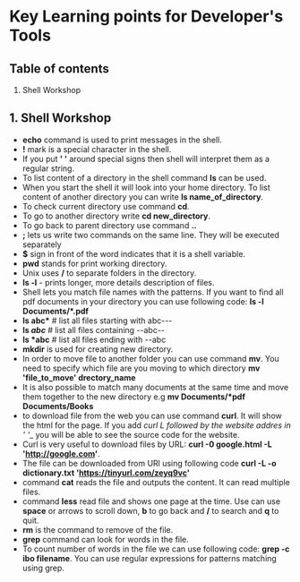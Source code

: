 # Key Learning points for Developer's Tools



## Table of contents

1. Shell Workshop

## 1.  Shell Workshop
- __echo__ command is used to print messages in the shell.
- __!__ mark is a special character in the shell.
- If you put __' '__ around special signs then shell will interpret them as a regular string.
- To list content of a directory in the shell command __ls__ can be used.
- When you start the shell it will look into your home directory. To list content of another directory you can write __ls name_of_directory__.
- To check current directory use command __cd__.
- To go to another directory write __cd new_directory__.
- To go back to parent directory use command __..__
- __;__ lets us write two commands on the same line. They will be executed separately
- __$__ sign in front of the word indicates that it is a shell variable.
- __pwd__ stands for print working directory.
- Unix uses __/__ to separate folders in the directory.
- __ls -l__ - prints longer, more details description of files.
- Shell lets you match file names with the patterns. If you want to find all pdf documents in your directory you can use following code: __ls -l Documents/*.pdf__
- __ls abc*__   # list all files starting with abc---
- __ls *abc*__  # list all files containing --abc--
- __ls *abc__   # list all files ending with --abc
- __mkdir__ is used for creating new directory.
- In order to move file to another folder you can use command __mv__. You need to specify which file are you moving to which directory __mv 'file_to_move' drectory_name__
- It is also possible to match many documents at the same time and move them together to the new directory e.g __mv Documents/*pdf Documents/Books__
- to download file from the web you can use command __curl__. It will show the html for the page. If you add __curl L_ followed by the website addres in ' '__ you will be able to see the source code for the website.
- Curl is very useful to download files by URL: __curl -0 google.html -L 'http://google.com'__.
- The file can be downloaded from URl using following code __curl -L -o dictionary.txt 'https://tinyurl.com/zeyq9vc'__
- command __cat__ reads the file and outputs the content. It can read multiple files.
- command __less__ read file and shows one page at the time. Use can use __space__ or arrows to scroll down, __b__ to go back and __/__ to search and __q__ to quit.
- __rm__ is the command to remove of the file.
- __grep__ command can look for words in the file.
- To count number of words in the file we can use following code: __grep -c ibo filename__. You can use regular expressions for patterns matching using grep.

